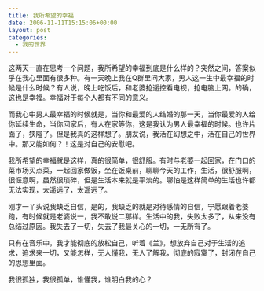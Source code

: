 ```yaml
---
title: 我所希望的幸福
date: 2006-11-11T15:15:06+00:00
layout: post
categories:
  - 我的世界
---
```


这两天一直在思考一个问题，我所希望的幸福到底是什么样的？突然之间，答案似乎在我心里面有很多种。有一天晚上我在Q群里问大家，男人这一生中最幸福的时候是什么时候？有人说，晚上吃饭后，和老婆抢遥控看电视，抢电脑上网。的确，这也是幸福。幸福对于每个人都有不同的意义。

而我心中男人最幸福的时候就是，当你和最爱的人结婚的那一天，当你最爱的人给你延续生命，当你回家后，有人在家等你，这是我认为男人最幸福的时候。也许片面了，狭隘了。但是我真的这样想了。朋友说，我活在幻想之中，活在自己的世界中。那又能如何？！这是对自己的安慰吧。

我所希望的幸福就是这样，真的很简单，很舒服。有时与老婆一起回家，在门口的菜市场买点菜，一起回家做饭，坐在饭桌前，聊聊今天的工作，生活，很舒服啊，很惬意啊，虽然很琐碎，但是生活本来就是平淡的。哪怕是这样简单的生活也许都无法实现，太遥远了，太遥远了。

刚才一丫头说我缺乏自信，是的，我缺乏的就是对待感情的自信，宁愿跟着老婆跑，有时候就是老婆说一，我不敢说二那样。生活中的我，失败太多了，从来没有总结过原因。我失去了一切，失去了我最关心的一切，一无所有了。

只有在音乐中，我才能彻底的放松自己，听着《兰》，想放弃自己对于生活的追求，追求来一切，又能怎样，无人懂我，无人了解我，彻底的寂寞了，封闭在自己的思想里面。

我很孤独，我很孤单，谁懂我，谁明白我的心？

